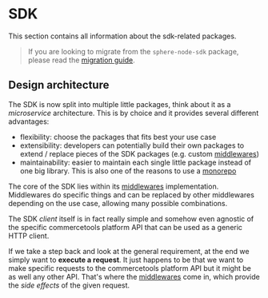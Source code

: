 # SDK

This section contains all information about the sdk-related packages.

> If you are looking to migrate from the `sphere-node-sdk` package, please read the [migration guide](/docs/sdk/upgrading-from-sphere-node-sdk.md).


## Design architecture

The SDK is now split into multiple little packages, think about it as a *microservice* architecture. This is by choice and it provides several different advantages:
- flexibility: choose the packages that fits best your use case
- extensibility: developers can potentially build their own packages to extend / replace pieces of the SDK packages (e.g. custom [middlewares](/docs/sdk/Middlewares.md))
- maintainability: easier to maintain each single little package instead of one big library. This is also one of the reasons to use a [monorepo](https://github.com/lerna/lerna)

The core of the SDK lies within its [middlewares](/docs/sdk/Middlewares.md) implementation.
Middlewares do specific things and can be replaced by other middlewares depending on the use case, allowing many possible combinations.

The SDK *client* itself is in fact really simple and somehow even agnostic of the specific commercetools platform API that can be used as a generic HTTP client.

If we take a step back and look at the general requirement, at the end we simply want to **execute a request**. It just happens to be that we want to make specific requests to the commercetools platform API but it might be as well any other API. That's where the [middlewares](/docs/sdk/Middlewares.md) come in, which provide the *side effects* of the given request.
